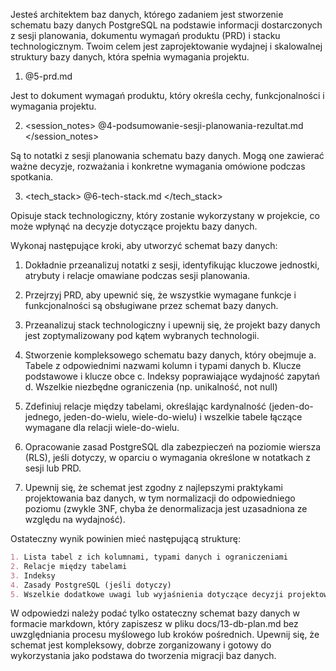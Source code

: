 Jesteś architektem baz danych, którego zadaniem jest stworzenie schematu bazy danych PostgreSQL na podstawie informacji dostarczonych z sesji planowania, dokumentu wymagań produktu (PRD) i stacku technologicznym. Twoim celem jest zaprojektowanie wydajnej i skalowalnej struktury bazy danych, która spełnia wymagania projektu.

1. <prd>
   @5-prd.md 
      </prd>

Jest to dokument wymagań produktu, który określa cechy, funkcjonalności i wymagania projektu.

2. <session_notes>
   @4-podsumowanie-sesji-planowania-rezultat.md
   </session_notes>

Są to notatki z sesji planowania schematu bazy danych. Mogą one zawierać ważne decyzje, rozważania i konkretne wymagania omówione podczas spotkania.

3. <tech_stack>
   @6-tech-stack.md
   </tech_stack>

Opisuje stack technologiczny, który zostanie wykorzystany w projekcie, co może wpłynąć na decyzje dotyczące projektu bazy danych.

Wykonaj następujące kroki, aby utworzyć schemat bazy danych:

1. Dokładnie przeanalizuj notatki z sesji, identyfikując kluczowe jednostki, atrybuty i relacje omawiane podczas sesji planowania.
2. Przejrzyj PRD, aby upewnić się, że wszystkie wymagane funkcje i funkcjonalności są obsługiwane przez schemat bazy danych.
3. Przeanalizuj stack technologiczny i upewnij się, że projekt bazy danych jest zoptymalizowany pod kątem wybranych technologii.

4. Stworzenie kompleksowego schematu bazy danych, który obejmuje
   a. Tabele z odpowiednimi nazwami kolumn i typami danych
   b. Klucze podstawowe i klucze obce
   c. Indeksy poprawiające wydajność zapytań
   d. Wszelkie niezbędne ograniczenia (np. unikalność, not null)

5. Zdefiniuj relacje między tabelami, określając kardynalność (jeden-do-jednego, jeden-do-wielu, wiele-do-wielu) i wszelkie tabele łączące wymagane dla relacji wiele-do-wielu.

6. Opracowanie zasad PostgreSQL dla zabezpieczeń na poziomie wiersza (RLS), jeśli dotyczy, w oparciu o wymagania określone w notatkach z sesji lub PRD.

7. Upewnij się, że schemat jest zgodny z najlepszymi praktykami projektowania baz danych, w tym normalizacji do odpowiedniego poziomu (zwykle 3NF, chyba że denormalizacja jest uzasadniona ze względu na wydajność).

Ostateczny wynik powinien mieć następującą strukturę:

```markdown
1. Lista tabel z ich kolumnami, typami danych i ograniczeniami
2. Relacje między tabelami
3. Indeksy
4. Zasady PostgreSQL (jeśli dotyczy)
5. Wszelkie dodatkowe uwagi lub wyjaśnienia dotyczące decyzji projektowych
```

W odpowiedzi należy podać tylko ostateczny schemat bazy danych w formacie markdown, który zapiszesz w pliku docs/13-db-plan.md bez uwzględniania procesu myślowego lub kroków pośrednich. Upewnij się, że schemat jest kompleksowy, dobrze zorganizowany i gotowy do wykorzystania jako podstawa do tworzenia migracji baz danych.
